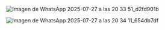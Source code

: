 ![Imagen de WhatsApp 2025-07-27 a las 20 33 51_d2fd901b](https://github.com/user-attachments/assets/1fd0de3c-2e82-4b66-83f7-124a780f1219)

![Imagen de WhatsApp 2025-07-27 a las 20 34 11_654db7df](https://github.com/user-attachments/assets/56139249-f143-4b2b-b16d-8bcfe73075da)


